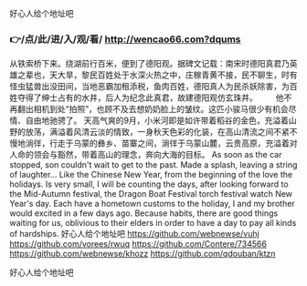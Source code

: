 
好心人给个地址吧




### 👉/点/此/进/入/观/看/ http://wencao66.com?dqums




从铁索桥下来。绕湖前行百米，便到了德阳观。据碑文记载：南宋时德阳真君乃英雄之辈也，天大旱，黎民百姓处于水深火热之中，庄稼青黄不接，民不聊生，时有怪虫猛兽出没田间，当地恶霸加租添税，鱼肉百姓，德阳真人为民杀妖除害，为百姓夺得了绅士占有的水井，后人为纪念此真君，故建德阳观仿玄珠井。
　　他不再翻出相机到处“拍照”，也顾不及去想奶奶脸上的皱纹。这匹小骏马很少有机会尽情、自由地驰骋了。
天高气爽的9月，小米河即是如许带着稻谷的金色，充溢着山野的放荡，满溢着风清云淡的情致，一身秋天色彩的化装，在高山清流之间不紧不慢地淌徉，行走于乌蒙的彝乡、苗寨之间，淌徉于乌蒙山麓，云贵高原，充溢着对人命的领会与豁然，带着高山的理念，奔向大海的目标。
As soon as the car stopped, son couldn't wait to get to the past.
Made a splash, leaving a string of laughter...
Like the Chinese New Year, from the beginning of the love the holidays.
Is very small, I will be counting the days, after looking forward to the Mid-Autumn festival, the Dragon Boat Festival torch festival watch New Year's day.
Each have a hometown customs to the holiday, I and my brother would excited in a few days ago.
Because habits, there are good things waiting for us, oblivious to their elders in order to have a day to pay all kinds of hardships.
好心人给个地址吧 https://github.com/webnewse/vuhj
https://github.com/vorees/rwuq
https://github.com/Contere/734566
https://github.com/webnewse/khozz
https://github.com/qdouban/ktzn





好心人给个地址吧
